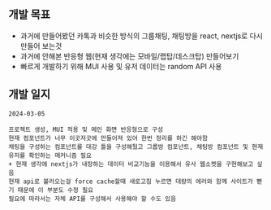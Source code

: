 ## 개발 목표

- 과거에 만들어봤던 카톡과 비슷한 방식의 그룹채팅, 채팅방을 react, nextjs로 다시 만들어 보는것
- 과거에 안해본 반응형 웹(현재 생각에는 모바일/랩탑/데스크탑) 만들어보기
- 빠르게 개발하기 위해 MUI 사용 및 유저 데이터는 random API 사용

## 개발 일지

```
2024-03-05

프로젝트 생성, MUI 적용 및 메인 화면 반응형으로 구성
현재 컴포넌트가 너무 이곳저곳에 만들어져 있어 한번 정리를 하긴 해야함
채팅을 구성하는 컴포넌트를 대강 틀을 구성해뒀고 그룹방 컴포넌트, 채팅방 컴포넌트 및 현재 유저를 확인하는 메커니즘 필요
+ 현재 생각에 nextjs가 내장하는 데이터 비교기능을 이용해서 유사 웹소켓을 구현해보고 싶음
현재 api로 불러오는걸 force cache할때 새로고침 누르면 대량의 에러와 함께 사이트가 뻗기 때문에 이 부분도 수정 필요
필요에 따라서는 자체 API를 구성해서 사용해야 할 수도 있음
```
